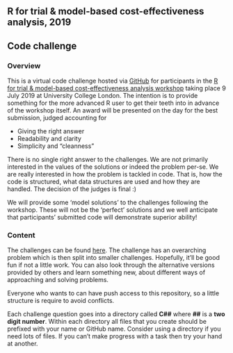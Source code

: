 
<!-- README.md is generated from README.Rmd. Please edit that file -->

## R for trial & model-based cost-effectiveness analysis, 2019

## Code challenge

### Overview

This is a virtual code challenge hosted via
[GitHub](https://github.com/) for participants in the [R for trial &
model-based cost-effectiveness analysis
workshop](http://www.statistica.it/gianluca/teaching/r-hta-workshop/2019/)
taking place 9 July 2019 at University College London. The intention is
to provide something for the more advanced R user to get their teeth
into in advance of the workshop itself. An award will be presented on
the day for the best submission, judged accounting for

  - Giving the right answer
  - Readability and clarity
  - Simplicity and “cleanness”

There is no single right answer to the challenges. We are not primarily
interested in the values of the solutions or indeed the problem per-se.
We are really interested in how the problem is tackled in code. That is,
how the code is structured, what data structures are used and how they
are handled. The decision of the judges is final :)

We will provide some ‘model solutions’ to the challenges following the
workshop. These will not be the ‘perfect’ solutions and we well
anticipate that participants’ submitted code will demonstrate superior
ability\!

### Content

The challenges can be found
[here](https://github.com/Health-Economics-in-R/CEA.code.challenge2019/blob/master/challenges.md).
The challenge has an overarching problem which is then split into
smaller challenges. Hopefully, it’ll be good fun if not a little work.
You can also look through the alternative versions provided by others
and learn something new, about different ways of approaching and solving
problems.

Everyone who wants to can have push access to this repository, so a
little structure is require to avoid conflicts.

Each challenge question goes into a directory called **C\#\#** where
**\#\#** is a **two digit number**. Within each directory all files that
you create should be prefixed with your name or GitHub name. Consider
using a directory if you need lots of files. If you can’t make progress
with a task then try your hand at another.
